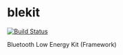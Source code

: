 # blekit

[![Build Status](https://travis-ci.org/igorsales/blekit.svg?branch=master)](https://travis-ci.org/igorsales/blekit)

Bluetooth Low Energy Kit (Framework)

